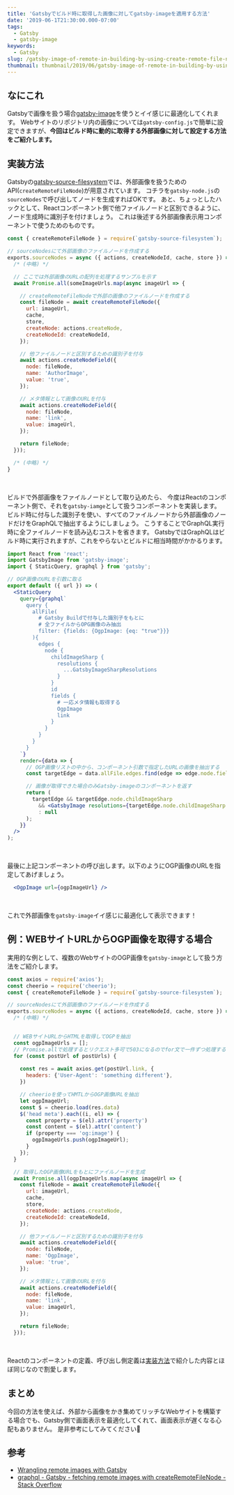 ```yaml
---
title: 'Gatsbyでビルド時に取得した画像に対してgatsby-imageを適用する方法'
date: '2019-06-1T21:30:00.000-07:00'
tags:
  - Gatsby
  - gatsby-image
keywords:
  - Gatsby
slug: /gatsby-image-of-remote-in-building-by-using-create-remote-file-node
thumbnail: thumbnail/2019/06/gatsby-image-of-remote-in-building-by-using-create-remote-file-node.png
---
```


## なにこれ

Gatsbyで画像を扱う場合[gatsby-image](https://github.com/gatsbyjs/gatsby/tree/master/packages/gatsby-image)を使うとイイ感じに最適化してくれます。
Webサイトのリポジトリ内の画像については`gatsby-config.js`で簡単に設定できますが、**今回はビルド時に動的に取得する外部画像に対して設定する方法をご紹介します。**

## 実装方法

Gatsbyの[gatsby-source-filesystem]()では、外部画像を扱うためのAPI(`createRemoteFileNode`)が用意されています。
コチラを`gatsby-node.js`の`sourceNodes`で呼び出してノードを生成すればOKです。
あと、ちょっとしたハックとして、Reactコンポーネント側で他ファイルノードと区別できるように、ノード生成時に識別子を付けましょう。
これは後述する外部画像表示用コンポーネントで使うためのものです。


```javascript:title=gatsby-node.js
const { createRemoteFileNode } = require(`gatsby-source-filesystem`);

// sourceNodesにて外部画像のファイルノードを作成する
exports.sourceNodes = async ({ actions, createNodeId, cache, store }) => {
  /* (中略) */

  // ここでは外部画像のURLの配列を処理するサンプルを示す
  await Promise.all(someImageUrls.map(async imageUrl => {

    // createRemoteFileNodeで外部の画像のファイルノードを作成する
    const fileNode = await createRemoteFileNode({
      url: imageUrl,
      cache,
      store,
      createNode: actions.createNode,
      createNodeId: createNodeId,
    });

    // 他ファイルノードと区別するための識別子を付与
    await actions.createNodeField({
      node: fileNode,
      name: 'AuthorImage',
      value: 'true',
    });

    // メタ情報として画像のURLを付与
    await actions.createNodeField({
      node: fileNode,
      name: 'link',
      value: imageUrl,
    });

    return fileNode;
  }));

  /* (中略) */
}
```
<br/>


ビルドで外部画像をファイルノードとして取り込めたら、
今度はReactのコンポーネント側で、それを`gatsby-iamge`として扱うコンポーネントを実装します。
ビルド時に付与した識別子を使い、すべてのファイルノードから外部画像のノードだけをGraphQLで抽出するようにしましょう。
こうすることでGraphQL実行時に全ファイルノードを読み込むコストを省きます。
GatsbyではGraphQLはビルド時に実行されますが、これをやらないとビルドに相当時間がかかるります。



```jsx:title=ogp-image.jsx
import React from 'react';
import GatsbyImage from 'gatsby-image';
import { StaticQuery, graphql } from 'gatsby';

// OGP画像のURLを引数に取る
export default ({ url }) => (
  <StaticQuery
    query={graphql`
      query {
        allFile(
          # Gatsby Buildで付与した識別子をもとに
          # 全ファイルからOPG画像のみ抽出
          filter: {fields: {OgpImage: {eq: "true"}}}
        ){
          edges {
            node {
              childImageSharp {
                resolutions {
                  ...GatsbyImageSharpResolutions
                }
              }
              id
              fields {
                # 一応メタ情報も取得する
                OgpImage
                link
              }
            }
          }
        }
      }
    `}
    render={data => {
      // OGP画像リストの中から、コンポーネント引数で指定したURLの画像を抽出する
      const targetEdge = data.allFile.edges.find(edge => edge.node.fields.link === url);

      // 画像が取得できた場合のみGatsby-imageのコンポーネントを返す
      return (
        targetEdge && targetEdge.node.childImageSharp
          && <GatsbyImage resolutions={targetEdge.node.childImageSharp.resolutions} />
          : null
      );
    }}
  />
);
```
<br/>


最後に上記コンポーネントの呼び出します。以下のようにOGP画像のURLを指定してあげましょう。

```jsx
  <OgpImage url={ogpImageUrl} />
```
<br/>

これで外部画像を`gatsby-image`イイ感じに最適化して表示できます！


## 例：WEBサイトURLからOGP画像を取得する場合

実用的な例として、複数のWebサイトのOGP画像を`gatsby-image`として扱う方法をご紹介します。


```javascript:title=gatsby-node.js
const axios = require('axios');
const cheerio = require('cheerio');
const { createRemoteFileNode } = require(`gatsby-source-filesystem`);

// sourceNodesにて外部画像のファイルノードを作成する
exports.sourceNodes = async ({ actions, createNodeId, cache, store }) => {
  /* (中略) */


  // WEBサイトURLからHTMLを取得してOGPを抽出
  const ogpImageUrls = [];
  // Promise.allで処理するとリクエスト多可で503になるのでfor文で一件ずつ処理する
  for (const postUrl of postUrls) {
    
    const res = await axios.get(postUrl.link, {
      headers: {'User-Agent': 'something different'},
    })

    // cheerioを使ってHMTLからOGP画像URLを抽出
    let ogpImageUrl;
    const $ = cheerio.load(res.data)
    $('head meta').each((i, el) => {
      const property = $(el).attr('property')
      const content = $(el).attr('content')
      if (property === 'og:image') {
        ogpImageUrls.push(ogpImageUrl);
      }
    });
  }

  // 取得したOGP画像URLをもとにファイルノードを生成
  await Promise.all(ogpImageUrls.map(async imageUrl => {
    const fileNode = await createRemoteFileNode({
      url: imageUrl,
      cache,
      store,
      createNode: actions.createNode,
      createNodeId: createNodeId,
    });

    // 他ファイルノードと区別するための識別子を付与
    await actions.createNodeField({
      node: fileNode,
      name: 'OgpImage',
      value: 'true',
    });

    // メタ情報として画像のURLを付与
    await actions.createNodeField({
      node: fileNode,
      name: 'link',
      value: imageUrl,
    });

    return fileNode;
  }));
```
<br/>

Reactのコンポーネントの定義、呼び出し側定義は[実装方法](#実装方法)で紹介した内容とほぼ同じなので割愛します。


## まとめ

今回の方法を使えば、外部から画像をかき集めてリッチなWebサイトを構築する場合でも、Gatsby側で画面表示を最適化してくれて、画面表示が遅くなる心配もありません。
是非参考にしてみてください🍅


## 参考

* [Wrangling remote images with Gatsby](https://www.wildsmithstudio.com/blog/remote-images-with-gatsby/)
* [graphql - Gatsby - fetching remote images with createRemoteFileNode - Stack Overflow](https://stackoverflow.com/questions/52612936/gatsby-fetching-remote-images-with-createremotefilenode)

